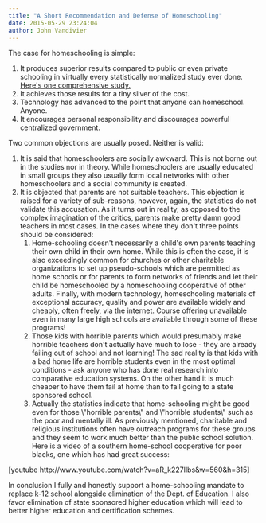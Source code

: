 ```yaml
---
title: "A Short Recommendation and Defense of Homeschooling"
date: 2015-05-29 23:24:04
author: John Vandivier
---
```




The case for homeschooling is simple:
<ol>
	<li>It produces superior results compared to public or even private schooling in virtually every statistically normalized study ever done.<a href=\"http://www.hslda.org/docs/news/200908100.asp\"> Here's one comprehensive study.</a></li>
	<li>It achieves those results for a tiny sliver of the cost.</li>
	<li>Technology has advanced to the point that anyone can homeschool. Anyone.</li>
	<li>It encourages personal responsibility and discourages powerful centralized government.</li>
</ol>
Two common objections are usually posed. Neither is valid:
<ol>
	<li>It is said that homeschoolers are socially awkward. This is not borne out in the studies nor in theory. While homeschoolers are usually educated in small groups they also usually form local networks with other homeschoolers and a social community is created.</li>
	<li>It is objected that parents are not suitable teachers. This objection is raised for a variety of sub-reasons, however, again, the statistics do not validate this accusation. As it turns out in reality, as opposed to the complex imagination of the critics, parents make pretty damn good teachers in most cases. In the cases where they don't three points should be considered:
<ol>
	<li>Home-schooling doesn't necessarily a child's own parents teaching their own child in their own home. While this is often the case, it is also exceedingly common for churches or other charitable organizations to set up pseudo-schools which are permitted as home schools or for parents to form networks of friends and let their child be homeschooled by a homeschooling cooperative of other adults. Finally, with modern technology, homeschooling materials of exceptional accuracy, quality and power are available widely and cheaply, often freely, via the internet. Course offering unavailable even in many large high schools are available through some of these programs!</li>
	<li>Those kids with horrible parents which would presumably make horrible teachers don't actually have much to lose - they are already failing out of school and not learning! The sad reality is that kids with a bad home life are horrible students even in the most optimal conditions - ask anyone who has done real research into comparative education systems. On the other hand it is much cheaper to have them fail at home than to fail going to a state sponsored school.</li>
	<li>Actually the statistics indicate that home-schooling might be good even for those \"horrible parents\" and \"horrible students\" such as the poor and mentally ill. As previously mentioned, charitable and religious institutions often have outreach programs for these groups and they seem to work much better than the public school solution. Here is a video of a southern home-school cooperative for poor blacks, one which has had great success:</li>
</ol>
</li>
</ol>
[youtube http://www.youtube.com/watch?v=aR_k227Ilbs&amp;w=560&amp;h=315]

In conclusion I fully and honestly support a home-schooling mandate to replace k-12 school alongside elimination of the Dept. of Education. I also favor elimination of state sponsored higher education which will lead to better higher education and certification schemes.